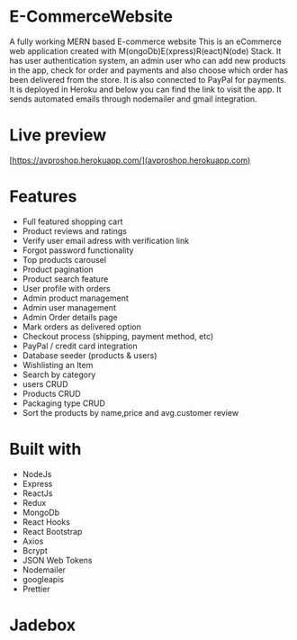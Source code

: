 # E-CommerceWebsite

A fully working MERN based E-commerce website This is an eCommerce web
application created with M(ongoDb)E(xpress)R(eact)N(ode) Stack. It has user
authentication system, an admin user who can add new products in the app, check
for order and payments and also choose which order has been delivered from the
store. It is also connected to PayPal for payments. It is deployed in Heroku and
below you can find the link to visit the app. It sends automated emails through
nodemailer and gmail integration.

# Live preview

[https://avproshop.herokuapp.com/](avproshop.herokuapp.com)

# Features

- Full featured shopping cart
- Product reviews and ratings
- Verify user email adress with verification link
- Forgot password functionality
- Top products carousel
- Product pagination
- Product search feature
- User profile with orders
- Admin product management
- Admin user management
- Admin Order details page
- Mark orders as delivered option
- Checkout process (shipping, payment method, etc)
- PayPal / credit card integration
- Database seeder (products & users)
- Wishlisting an Item
- Search by category
- users CRUD
- Products CRUD
- Packaging type CRUD
- Sort the products by name,price and avg.customer review

# Built with

- NodeJs
- Express
- ReactJs
- Redux
- MongoDb
- React Hooks
- React Bootstrap
- Axios
- Bcrypt
- JSON Web Tokens
- Nodemailer
- googleapis
- Prettier
# Jadebox

